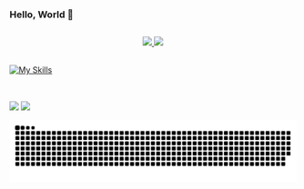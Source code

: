 ### Hello, World 🤘
##

<div align="center">
  <a href="https://github.com/R-Goncalv2s">
  <img height="180em" src="https://github-readme-stats.vercel.app/api?username=R-Goncalv2s&show_icons=true&theme=chartreuse-dark&include_all_commits=true&count_private=true"/>
  <img height="180em" src="https://github-readme-stats.vercel.app/api/top-langs/?username=R-Goncalv2s&layout=compact&langs_count=7&theme=chartreuse-dark"/>
</div>
<br>

![My Skills](https://skillicons.dev/icons?i=html,css,js,bootstrap,react,nodejs,c,py,php,git,mysql)

##

<br>
<div> 
  <a href = "mailto:rafaelagoncalves0011@gmail.com"><img src="https://img.shields.io/badge/-Gmail-%23333?style=for-the-badge&logo=gmail&logoColor=white" target="_blank"></a>
  <a href="https://www.linkedin.com/in/rafaela-gon%C3%A7alves-22b9a3243" target="_blank"><img src="https://img.shields.io/badge/-LinkedIn-%230077B5?style=for-the-badge&logo=linkedin&logoColor=white" target="_blank"></a> 
  
  ![Snake animation](https://github.com/R-Goncalv2s/R-Goncalv2s/blob/output/github-contribution-grid-snake.svg)
 
</div>
